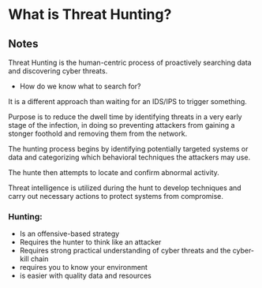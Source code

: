 # What is Threat Hunting? 

## Notes
Threat Hunting is the human-centric process of proactively searching data and discovering cyber threats. 

- How do we know what to search for?

It is a different approach than waiting for an IDS/IPS to trigger something. 

Purpose is to reduce the dwell time by identifying threats in a very early stage of the infection, in doing so preventing attackers from gaining a stonger foothold and removing them from the network. 

The hunting process begins by identifying potentially targeted systems or data and categorizing which behavioral techniques the attackers may use. 

The hunte then attempts to locate and confirm abnormal activity. 

Threat intelligence is utilized during the hunt to develop techniques and carry out necessary actions to protect systems from compromise. 

### Hunting:

- Is an offensive-based strategy
- Requires the hunter to think like an attacker
- Requires strong practical understanding of cyber threats and the cyber-kill chain
- requires you to know your environment
- is easier with quality data and resources